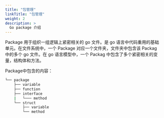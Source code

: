 ```yaml
---
title: "包管理"
linkTitle: "包管理"
weight: 2
description: >
  Go package 介绍
---
```


Package 用于组织一组逻辑上紧密相关的 go 文件。是 go 语言中代码重用的基础单元。在文件系统中，一个 Package 对应一个文件夹，文件夹中包含该 Packag 中的多个 go 文件。在 go 语言模型中，一个 Packag 中包含了多个紧密相关的变量，结构体和方法。

Package中包含的内容：

```bash
└── package                           
    ├── variable
    ├── function
    ├── interface
    |   └─── method
    └── struct
        ├── variable
        └── method
```
